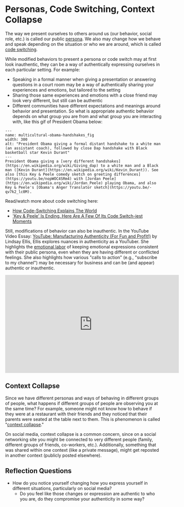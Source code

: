 # Personas, Code Switching, Context Collapse

The way we present ourselves to others around us (our behavior, social role, etc.) is called our public [persona](https://en.wikipedia.org/wiki/Persona). We also may change how we behave and speak depending on the situation or who we are around, which is called [code switching](https://en.wikipedia.org/wiki/Code-switching).

While modified behaviors to present a persona or code switch may at first look inauthentic, they can be a way of authentically expressing ourselves in each particular setting. For example:
- Speaking in a formal manner when giving a presentation or answering questions in a court room may be a way of authentically sharing your experiences and emotions, but tailored to the setting
- Sharing those same experiences and emotions with a close friend may look very different, but still can be authentic
- Different communities have different expectations and meanings around behavior and presentation. So what is appropriate authentic behavior depends on what group you are from and what group you are interacting with, like this gif of President Obama below:

```{figure} multicultural-obama-handshakes.gif
---
name: multicultural-obama-handshakes_fig
width: 300
alt: "President Obama giving a formal distant handshake to a white man (an assistant coach), followed by close Dap handshake with Black basketball star Kevin Durant"
---
President Obama giving a [very different handshakes](https://en.wikipedia.org/wiki/Giving_dap) to a white man and a Black man ([Kevin Durant](https://en.wikipedia.org/wiki/Kevin_Durant)). See also [this Key & Peele comedy sketch on greeting differences](https://youtu.be/nopWOC4SRm4) with [Jordan Peele](https://en.wikipedia.org/wiki/Jordan_Peele) playing Obama, and also Key & Peele's [Obama's Anger Translator sketch](https://youtu.be/-qv7k2_lc0M).
```

Read/watch more about code switching here:
- [How Code-Switching Explains The World](https://www.npr.org/sections/codeswitch/2013/04/08/176064688/how-code-switching-explains-the-world)
- ['Key & Peele' Is Ending. Here Are A Few Of Its Code Switch-iest Moments](https://www.npr.org/sections/codeswitch/2015/07/29/427411327/key-peele-is-ending-here-are-a-few-of-its-code-switch-iest-moments)

Still, modifications of behavior can also be inauthentic. In the YouTube Video Essay: [YouTube: Manufacturing Authenticity (For Fun and Profit!)](https://www.youtube.com/watch?v=8FJEtCvb2Kw) by Lindsay Ellis, Ellis explores nuances in authenticity as a YouTuber. She highlights the [emotional labor](https://en.wikipedia.org/wiki/Emotional_labor) of keeping emotional expressions consistent with their public persona, even when they are having different or conflicted feelings. She also highlights how various "calls to action" (e.g., "subscribe to my channel") may be necessary for business and can be (and appear) authentic or inauthentic.

<iframe width="560" height="315" src="https://www.youtube.com/embed/8FJEtCvb2Kw" title="YouTube video player" frameborder="0" allow="accelerometer; autoplay; clipboard-write; encrypted-media; gyroscope; picture-in-picture; web-share" allowfullscreen></iframe>



## Context Collapse
Since we have different personas and ways of behaving in different groups of people, what happens if different groups of people are observing you at the same time? For example, someone might not know how to behave if they were at a restaurant with their friends and they noticed that their parents were seated at the table next to them. This is phenomenon is called "[context collapse](https://en.wikipedia.org/wiki/Context_collapse)."

On social media, context collapse is a common concern, since on a social networking site you might be connected to very different people (family, different groups of friends, co-workers, etc.). Additionally, something that was shared within one context (like a private message), might get reposted in another context (publicly posted elsewhere). 

## Reflection Questions
- How do you notice yourself changing how you express yourself in different situations, particularly on social media?
  - Do you feel like those changes or expression are authentic to who you are, do they compromise your authenticity in some way?
